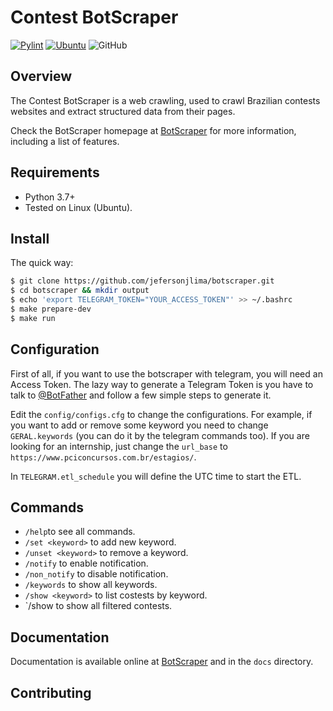 # Contest BotScraper

[![Pylint](https://github.com/jefersonjlima/pci_scraper/actions/workflows/pylint.yml/badge.svg)](https://github.com/jefersonjlima/pci_scraper/actions/workflows/pylint.yml)
[![Ubuntu](https://github.com/jefersonjlima/pci_scraper/actions/workflows/Ubuntu.yml/badge.svg)](https://github.com/jefersonjlima/pci_scraper/actions/workflows/Ubuntu.yml)
![GitHub](https://img.shields.io/github/license/jefersonjlima/pci_scraper)


## Overview

The Contest BotScraper is a web crawling, used to crawl Brazilian contests websites and extract structured data from their pages.

Check the BotScraper homepage at [BotScraper](http://github.io/jefersonjlima/botScraper) for more information, including a list of features.

## Requirements

* Python 3.7+
* Tested on Linux (Ubuntu).


## Install

The quick way:

```bash
$ git clone https://github.com/jefersonjlima/botscraper.git
$ cd botscraper && mkdir output
$ echo 'export TELEGRAM_TOKEN="YOUR_ACCESS_TOKEN"' >> ~/.bashrc
$ make prepare-dev
$ make run
```

## Configuration

First of all, if you want to use the botscraper with telegram, you will need an Access Token. The lazy way to generate a Telegram Token is you have to talk to [@BotFather](https://telegram.me/botfather) and follow a few simple steps to generate it.

Edit the `config/configs.cfg` to change the configurations.
For example, if you want to add or remove some keyword you need to change `GERAL.keywords` (you can do it by the telegram commands too). If you are looking for an internship, just change the `url_base` to `https://www.pciconcursos.com.br/estagios/`.

In `TELEGRAM.etl_schedule` you will define the UTC time to start the ETL.

## Commands
* `/help`to see all commands.
* `/set <keyword>` to add new keyword.
* `/unset <keyword>` to remove a keyword.
* `/notify` to enable notification.
* `/non_notify` to disable notification.
* `/keywords` to show all keywords.
* `/show <keyword>` to list costests by keyword.
* `/show to show all filtered contests.

## Documentation

Documentation is available online at [BotScraper](http://github.io/jefersonjlima/pci_scraper) and in the `docs` directory.


## Contributing
